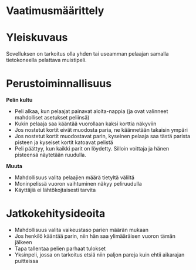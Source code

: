 # Vaatimusmäärittely
# Yleiskuvaus
Sovelluksen on tarkoitus olla yhden tai useamman pelaajan samalla tietokoneella pelattava muistipeli. 

# Perustoiminnallisuus

**Pelin kultu**
- Peli alkaa, kun pelaajat painavat aloita-nappia (ja ovat valinneet mahdolliset asetukset peliinsä)
- Kukin pelaaja saa kääntää vuorollaan kaksi korttia näkyviin
- Jos nostetut kortit eivät muodosta paria, ne käännetään takaisin ympäri
- Jos nostetut kortit muodostavat parin, kyseinen pelaaja saa tästä parista pisteen ja kyseiset kortit katoavat pelistä
- Peli päättyy, kun kaikki parit on löydetty. Silloin voittaja ja hänen pisteensä näytetään ruudulla.

**Muuta**
- Mahdollisuus valita pelaajien määrä tietyltä väliltä
- Moninpelissä vuoron vaihtuminen näkyy peliruudulla
- Käyttäjiä ei lähtökojtaisesti tarvita

# Jatkokehitysideoita
- Mahdollisuus valita vaikeustaso parien määrän mukaan
- Jos henkilö kääntää parin, niin hän saa ylimääräisen vuoron tämän jälkeen
- Tapa tallentaa pelien parhaat tulokset
- Yksinpeli, jossa on tarkoitus etsiä niin paljon pareja kuin ehtii aikarajan puitteissa

